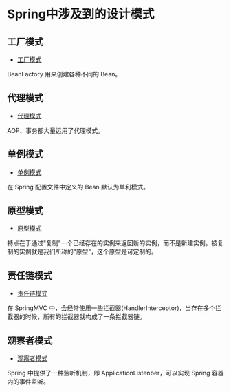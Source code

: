 # Spring中涉及到的设计模式

## 工厂模式

- [工厂模式](https://github.com/DuHouAn/Java/blob/master/docs/OO/2_%E5%88%9B%E5%BB%BA%E5%9E%8B.md#2-%E7%AE%80%E5%8D%95%E5%B7%A5%E5%8E%82simple-factory)

BeanFactory 用来创建各种不同的 Bean。

## 代理模式

- [代理模式](https://github.com/DuHouAn/Java/blob/master/docs/OO/4_%E7%BB%93%E6%9E%84%E5%9E%8B.md#7-%E4%BB%A3%E7%90%86proxy)

AOP、事务都大量运用了代理模式。

## 单例模式

- [单例模式](https://github.com/DuHouAn/Java/blob/master/docs/OO/2_%E5%88%9B%E5%BB%BA%E5%9E%8B.md#1-%E5%8D%95%E4%BE%8Bsingleton)

在 Spring 配置文件中定义的 Bean 默认为单利模式。

## 原型模式

- [原型模式](https://github.com/DuHouAn/Java/blob/master/docs/OO/2_%E5%88%9B%E5%BB%BA%E5%9E%8B.md#6-%E5%8E%9F%E5%9E%8B%E6%A8%A1%E5%BC%8Fprototype)

特点在于通过"复制"一个已经存在的实例来返回新的实例，而不是新建实例。被复制的实例就是我们所称的"原型"，这个原型是可定制的。

## 责任链模式

- [责任链模式](https://github.com/DuHouAn/Java/blob/master/docs/OO/3_%E8%A1%8C%E4%B8%BA%E5%9E%8B.md#1-%E8%B4%A3%E4%BB%BB%E9%93%BEchain-of-responsibility)

在 SpringMVC 中，会经常使用一些拦截器(HandlerInterceptor)，当存在多个拦截器的时候，所有的拦截器就构成了一条拦截器链。

## 观察者模式

- [观察者模式](https://github.com/DuHouAn/Java/blob/master/docs/OO/3_%E8%A1%8C%E4%B8%BA%E5%9E%8B.md#7-%E8%A7%82%E5%AF%9F%E8%80%85observer)

Spring 中提供了一种监听机制，即 ApplicationListenber，可以实现 Spring 容器内的事件监听。
